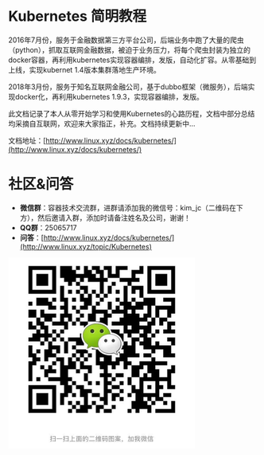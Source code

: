 # Kubernetes 简明教程

2016年7月份，服务于金融数据第三方平台公司，后端业务中跑了大量的爬虫（python），抓取互联网金融数据，被迫于业务压力，将每个爬虫封装为独立的docker容器，再利用kubernetes实现容器编排，发版，自动化扩容。从零基础到上线，实现kubernet 1.4版本集群落地生产环境。

2018年3月份，服务于知名互联网金融公司，基于dubbo框架（微服务），后端实现docker化，再利用kubernetes 1.9.3，实现容器编排，发版。

此文档记录了本人从零开始学习和使用Kubernetes的心路历程，文档中部分总结均采摘自互联网，欢迎来大家指正，补充。文档持续更新中...

文档地址：[http://www.linux.xyz/docs/kubernetes/](http://www.linux.xyz/docs/kubernetes/)

# 社区&问答

* **微信群**：容器技术交流群，进群请添加我的微信号：kim\_jc（二维码在下方），然后邀请入群，添加时请备注姓名及公司，谢谢！
* **QQ群**：25065717
* **问答**：[http://www.linux.xyz/docs/kubernetes/](http://www.linux.xyz/topic/Kubernetes)  

![](/assets/微信图片_20180404111318.png)




